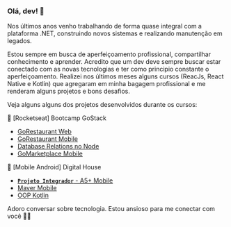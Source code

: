 ### Olá, dev! 👋

Nos últimos anos venho trabalhando de forma quase integral com a plataforma .NET, construindo novos sistemas e realizando manutenção em legados.

Estou sempre em busca de aperfeiçoamento profissional, compartilhar conhecimento e aprender. Acredito que um dev deve sempre buscar estar conectado com as novas tecnologias e ter como principio constante o aperfeiçoamento. Realizei nos últimos meses alguns cursos (ReacJs, React Native e Kotlin) que agregaram em minha bagagem profissional e me renderam alguns projetos e bons desafios.  

Veja alguns alguns dos projetos desenvolvidos durante os cursos:

🚀 [Rocketseat] Bootcamp GoStack

- [GoRestaurant Web](https://github.com/abraaofaco/-gostack-web-gorestaurant) 
- [GoRestaurant Mobile](https://github.com/abraaofaco/gostack-app-gorestaurant)
- [Database Relations no Node](https://github.com/abraaofaco/gostack-node-database-relations) 
- [GoMarketplace Mobile](https://github.com/abraaofaco/gostack-app-gomarketplace)

🏬 [Mobile Android] Digital House

- [**`Projeto Integrador`** - A5+ Mobile](https://github.com/abraaofaco/projeto-integrador-tmdb-dh)
- [Maver Mobile](https://github.com/abraaofaco/desafio-android-dh)
- [OOP Kotlin](https://github.com/abraaofaco/desafio-oop-kotlin-dh)

Adoro conversar sobre tecnologia. Estou ansioso para me conectar com você 👋🏻
